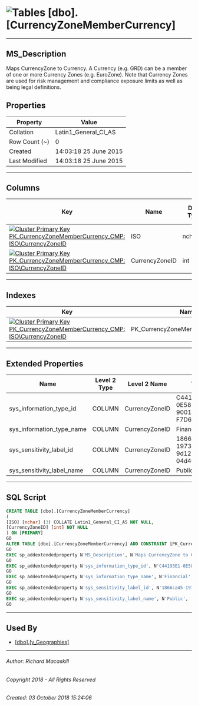 #### 



# ![Tables](../../../Images/Table32.png) [dbo].[CurrencyZoneMemberCurrency]

---

## <a name="#description"></a>MS_Description

Maps CurrencyZone to Currency. A Currency (e.g. GRD) can be a member of one or more Currency Zones (e.g. EuroZone). Note that Currency Zones are used for risk management and compliance exposure limits as well as being legal definitions.

## <a name="#properties"></a>Properties

| Property | Value |
|---|---|
| Collation | Latin1_General_CI_AS |
| Row Count (~) | 0 |
| Created | 14:03:18 25 June 2015 |
| Last Modified | 14:03:18 25 June 2015 |


---

## <a name="#columns"></a>Columns

| Key | Name | Data Type | Max Length (Bytes) | Allow Nulls |
|---|---|---|---|---|
| [![Cluster Primary Key PK_CurrencyZoneMemberCurrency_CMP: ISO\CurrencyZoneID](../../../Images/pkcluster.png)](#indexes) | ISO | nchar(3) | 6 | NO |
| [![Cluster Primary Key PK_CurrencyZoneMemberCurrency_CMP: ISO\CurrencyZoneID](../../../Images/pkcluster.png)](#indexes) | CurrencyZoneID | int | 4 | NO |


---

## <a name="#indexes"></a>Indexes

| Key | Name | Key Columns | Unique |
|---|---|---|---|
| [![Cluster Primary Key PK_CurrencyZoneMemberCurrency_CMP: ISO\CurrencyZoneID](../../../Images/pkcluster.png)](#indexes) | PK_CurrencyZoneMemberCurrency_CMP | ISO, CurrencyZoneID | YES |


---

## <a name="#extendedproperties"></a>Extended Properties

| Name | Level 2 Type | Level 2 Name | Value |
|---|---|---|---|
| sys_information_type_id | COLUMN | CurrencyZoneID | C44193E1-0E58-4B2A-9001-F7D6E7BC1373 |
| sys_information_type_name | COLUMN | CurrencyZoneID | Financial |
| sys_sensitivity_label_id | COLUMN | CurrencyZoneID | 1866ca45-1973-4c28-9d12-04d407f147ad |
| sys_sensitivity_label_name | COLUMN | CurrencyZoneID | Public |


---

## <a name="#sqlscript"></a>SQL Script

```sql
CREATE TABLE [dbo].[CurrencyZoneMemberCurrency]
(
[ISO] [nchar] (3) COLLATE Latin1_General_CI_AS NOT NULL,
[CurrencyZoneID] [int] NOT NULL
) ON [PRIMARY]
GO
ALTER TABLE [dbo].[CurrencyZoneMemberCurrency] ADD CONSTRAINT [PK_CurrencyZoneMemberCurrency_CMP] PRIMARY KEY CLUSTERED  ([ISO], [CurrencyZoneID]) ON [PRIMARY]
GO
EXEC sp_addextendedproperty N'MS_Description', N'Maps CurrencyZone to Currency. A Currency (e.g. GRD) can be a member of one or more Currency Zones (e.g. EuroZone). Note that Currency Zones are used for risk management and compliance exposure limits as well as being legal definitions.', 'SCHEMA', N'dbo', 'TABLE', N'CurrencyZoneMemberCurrency', NULL, NULL
GO
EXEC sp_addextendedproperty N'sys_information_type_id', N'C44193E1-0E58-4B2A-9001-F7D6E7BC1373', 'SCHEMA', N'dbo', 'TABLE', N'CurrencyZoneMemberCurrency', 'COLUMN', N'CurrencyZoneID'
GO
EXEC sp_addextendedproperty N'sys_information_type_name', N'Financial', 'SCHEMA', N'dbo', 'TABLE', N'CurrencyZoneMemberCurrency', 'COLUMN', N'CurrencyZoneID'
GO
EXEC sp_addextendedproperty N'sys_sensitivity_label_id', N'1866ca45-1973-4c28-9d12-04d407f147ad', 'SCHEMA', N'dbo', 'TABLE', N'CurrencyZoneMemberCurrency', 'COLUMN', N'CurrencyZoneID'
GO
EXEC sp_addextendedproperty N'sys_sensitivity_label_name', N'Public', 'SCHEMA', N'dbo', 'TABLE', N'CurrencyZoneMemberCurrency', 'COLUMN', N'CurrencyZoneID'
GO

```


---

## <a name="#usedby"></a>Used By

* [[dbo].[v_Geographies]](../Views/v_Geographies.md)


---

###### Author:  Richard Macaskill

###### Copyright 2018 - All Rights Reserved

###### Created: 03 October 2018 15:24:06

